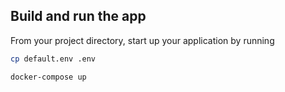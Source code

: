## Build and run the app

From your project directory, start up your application by running

```bash
cp default.env .env
```

```bash
docker-compose up
```
